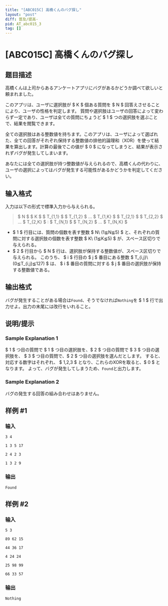 ```yaml
---
title: "[ABC015C] 高橋くんのバグ探し"
layout: "post"
diff: 普及/提高-
pid: AT_abc015_3
tag: []
---
```


# [ABC015C] 高橋くんのバグ探し

## 题目描述

[problemUrl]: https://atcoder.jp/contests/abc015/tasks/abc015_3

高橋くんは上司からあるアンケートアプリにバグがあるかどうか調べて欲しいと頼まれました。

このアプリは、ユーザに選択肢が $ K $ 個ある質問を $ N $ 回答えさせることにより、ユーザの性格を判定します。 質問や選択肢はユーザの回答によって変わらず一定であり、ユーザは全ての質問にちょうど $ 1 $ つの選択肢を選ぶことで、結果を閲覧できます。

全ての選択肢はある整数値を持ちます。このアプリは、ユーザによって選ばれた、全ての回答がそれぞれ保持する整数値の排他的論理和（XOR）を使って結果を算出します。計算の最後でこの値が $ 0 $ になってしまうと、結果が表示されずバグが発生してしまいます。

あなたには全ての選択肢が持つ整数値が与えられるので、高橋くんの代わりに、ユーザの選択によってはバグが発生する可能性があるかどうかを判定してください。

## 输入格式

入力は以下の形式で標準入力から与えられる。

> $ N $ $ K $ $ T_{1,1} $ $ T_{1,2} $ … $ T_{1,K} $ $ T_{2,1} $ $ T_{2,2} $ … $ T_{2,K} $ : $ T_{N,1} $ $ T_{N,2} $ … $ T_{N,K} $

- $ 1 $ 行目には、質問の個数を表す整数 $ N\ (1≦N≦5) $ と、それぞれの質問に対する選択肢の個数を表す整数 $ K\ (1≦K≦5) $ が、スペース区切りで与えられる。
- $ 2 $ 行目から $ N $ 行は、選択肢が保持する整数値が、スペース区切りで与えられる。 このうち、 $ i $ 行目の $ j $ 番目にある整数 $ T_{i,j}\ (0≦T_{i,j}≦127) $ は、 $ i $ 番目の質問に対する $ j $ 番目の選択肢が保持する整数値である。

## 输出格式

バグが発生することがある場合は`Found`、そうでなければ`Nothing`を $ 1 $ 行で出力せよ。出力の末尾には改行をいれること。

## 说明/提示

### Sample Explanation 1

$ 1 $ つ目の質問で $ 1 $ つ目の選択肢を、$ 2 $ つ目の質問で $ 3 $ つ目の選択肢を、 $ 3 $ つ目の質問で、$ 2 $ つ目の選択肢を選んだとします。 すると、対応する数字はそれぞれ、 $ 1,2,3 $ となり、これらのXORを取ると、$ 0 $ となります。 よって、バグが発生してしまうため、`Found`と出力します。

### Sample Explanation 2

バグの発生する回答の組み合わせはありません。

## 样例 #1

### 输入

```
3 4
1 3 5 17
2 4 2 3
1 3 2 9
```

### 输出

```
Found
```

## 样例 #2

### 输入

```
5 3
89 62 15
44 36 17
4 24 24
25 98 99
66 33 57
```

### 输出

```
Nothing
```

